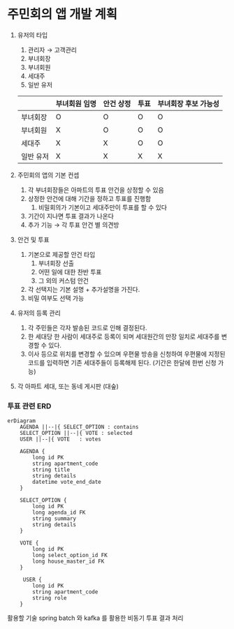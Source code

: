 # 주민회의 앱 개발 계획

1. 유저의 타입
    1. 관리자 → 고객관리
    2. 부녀회장
    3. 부녀회원
    4. 세대주
    5. 일반 유저

   |  | 부녀회원 임명 | 안건 상정 | 투표 | 부녀회장 후보 가능성 |
   | --- | --- | --- | --- | --- |
   | 부녀회장  | O | O | O | O |
   | 부녀회원  | X | O | O | O |
   | 세대주   | X | X | O | O |
   | 일반 유저 | X | X | X | X |
2. 주민회의 앱의 기본 컨셉
    1. 각 부녀회장들은 아파트의 투표 안건을 상정할 수 있음
    2. 상정한 안건에 대해 기간을 정하고 투표를 진행함
        1. 비밀회의가 기본이고 세대주만이 투표를 할 수 있다
    3. 기간이 지나면 투표 결과가 나온다
    4. 추가 기능 → 각 투표 안건 별 의견방
3. 안건 및 투표
    1. 기본으로 제공할 안건 타입
        1. 부녀회장 선출
        2. 어떤 일에 대한 찬반 투표
        3. 그 외의 커스텀 안건
    2. 각 선택지는 기본 설명 + 추가설명을 가진다.
    3. 비밀 여부도 선택 가능
4. 유저의 등록 관리
    1. 각 주민들은 각자 발송된 코드로 인해 결정된다.
    2. 한 세대당 한 사람이 세대주로 등록이 되며 세대원간의 만장 일치로 세대주를 변경할 수 있다.
    3. 이사 등으로 위치를 변경할 수 있으며 우편물 방송을 신청하여 우편물에 지정된 코드를 입력하면 기존 세대주들이 등록해제 된다. (기간은 한달에 한번 신청 가능)
5. 각 아파트 세대, 또는 동네 게시판 (대숲)

### 투표 관련 ERD
```mermaid
erDiagram
    AGENDA ||--|{ SELECT_OPTION : contains
    SELECT_OPTION ||--|{ VOTE : selected
    USER ||--|{ VOTE   : votes

    AGENDA {
        long id PK
        string apartment_code
        string title
        string details
        datetime vote_end_date
    }

    SELECT_OPTION {
        long id PK
        long agenda_id FK
        string summary
        string details
    }

    VOTE {
        long id PK
        long select_option_id FK
        long house_master_id FK
    }

     USER {
        long id PK
        string apartment_code
        string role
    }
```

활용할 기술 spring batch 와 kafka 를 활용한 비동기 투표 결과 처리